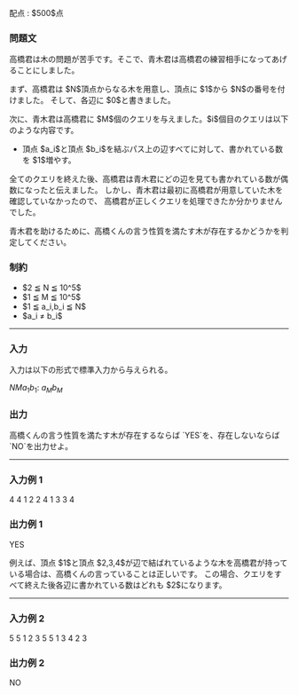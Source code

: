 
<div>

<span>

<span>

<p>
配点 : $500$点
</p>

<div>

<section>

### **問題文**

<p>
高橋君は木の問題が苦手です。そこで、青木君は高橋君の練習相手になってあげることにしました。
</p>

<p>
まず、高橋君は $N$頂点からなる木を用意し、頂点に $1$から $N$の番号を付けました。
そして、各辺に $0$と書きました。
</p>

<p>
次に、青木君は高橋君に $M$個のクエリを与えました。$i$個目のクエリは以下のような内容です。
</p>

<ul>

<li>
頂点 $a_i$と頂点 $b_i$を結ぶパス上の辺すべてに対して、書かれている数を $1$増やす。
</li>

</ul>

<p>
全てのクエリを終えた後、高橋君は青木君にどの辺を見ても書かれている数が偶数になったと伝えました。
しかし、青木君は最初に高橋君が用意していた木を確認していなかったので、
高橋君が正しくクエリを処理できたか分かりませんでした。
</p>

<p>
青木君を助けるために、高橋くんの言う性質を満たす木が存在するかどうかを判定してください。
</p>

</section>

</div>

<div>

<section>

### **制約**

<ul>

<li>
$2 ≦ N ≦ 10^5$
</li>

<li>
$1 ≦ M ≦ 10^5$
</li>

<li>
$1 ≦ a_i,b_i ≦ N$
</li>

<li>
$a_i ≠ b_i$
</li>

</ul>

</section>

</div>

---

<div>

<div>

<section>

### **入力**

<p>
入力は以下の形式で標準入力から与えられる。
</p>

<div>

$N$$M$$a_1$$b_1$:
$a_M$$b_M$
</div>

</section>

</div>

<div>

<section>

### **出力**

<p>
高橋くんの言う性質を満たす木が存在するならば `YES`を、存在しないならば `NO`を出力せよ。
</p>

</section>

</div>

</div>

---

<div>

<section>

### **入力例 1**

<div>

4 4
1 2
2 4
1 3
3 4

</div>

</section>

</div>

<div>

<section>

### **出力例 1**

<div>

YES

</div>

<p>
例えば、頂点 $1$と頂点 $2,3,4$が辺で結ばれているような木を高橋君が持っている場合は、高橋くんの言っていることは正しいです。
この場合、クエリをすべて終えた後各辺に書かれている数はどれも $2$になります。
</p>

</section>

</div>

---

<div>

<section>

### **入力例 2**

<div>

5 5
1 2
3 5
5 1
3 4
2 3

</div>

</section>

</div>

<div>

<section>

### **出力例 2**

<div>

NO

</div>

</section>

</div>

</span>

</span>

</div>
